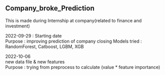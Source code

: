 ## Company_broke_Prediction
This is made during Internship at company(related to finance and investment) 

2022-09-29 : Starting date  
Purpose : improving prediction of company closing
Models tried : RandomForest, Catboost, LGBM, XGB

2022-10-06  
new data file & new features  
Purpose : trying from preprocess to calculate (value * feature importance)
